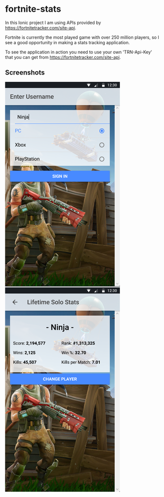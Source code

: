 # fortnite-stats

In this Ionic project I am using APIs provided by https://fortnitetracker.com/site-api.

Fortnite is currently the most played game with over 250 million players, so I see a good opportunity in making a stats tracking application.

To see the application in action you need to use your own 'TRN-Api-Key' that you can get from https://fortnitetracker.com/site-api.

## Screenshots

![](screenshots/fort1.png)
![](screenshots/fort2.png)
